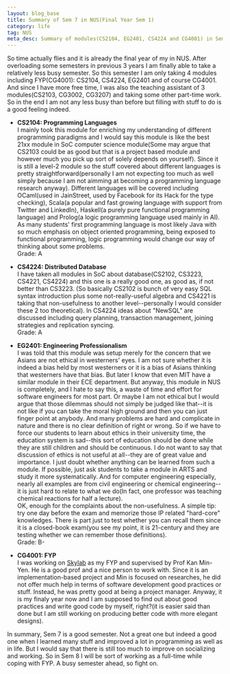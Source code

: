 ```yaml
---
layout: blog_base
title: Summary of Sem 7 in NUS(Final Year Sem 1)
category: life
tag: NUS
meta_desc: Summary of modules(CS2104, EG2401, CS4224 and CG4001) in Sem 7 at NUS--Sem 1 at my final year
---
```


So time actually flies and it is already the final year of my in NUS. After overloading some semesters in previous 3 years I am finally able to take a relatively less busy semester. So this semester I am only taking 4 modules including FYP(CG4001): CS2104, CS4224, EG2401 and of course CG4001. And since I have more free time, I was also the teaching assistant of 3 modules(CS2103, CG3002, CG3207) and taking some other part-time work. So in the end I am not any less busy than before but filling with stuff to do is a good feeling indeed.

* **CS2104: Programming Languages**<br>
  I mainly took this module for enriching my understanding of different programming paradigms and I would say this module is like the best 21xx module in SoC computer science module(Some may argue that CS2103 could be as good but that is a project based module and however much you pick up sort of solely depends on yourself). Since it is still a level-2 module so the stuff covered about different languages is pretty straightforward(personally I am not expecting too much as well simply because I am not aimming at becoming a programming language research anyway). Different languages will be covered including OCaml(used in JainStreet, used by Facebook for its Hack for the type checking), Scala(a popular and fast growing language with support from Twitter and LinkedIn), Haskell(a purely pure functional programming language) and Prolog(a logic programming language used mainly in AI). As many students' first programming language is most likely Java with so much emphasis on object oriented programming, being exposed to functional programming, logic programming would change our way of thinking about some problems.<br>
  Grade: A

* **CS4224: Distributed Database**<br>
 I have taken all modules in SoC about database(CS2102, CS3223, CS4221, CS4224) and this one is a really good one, as good as, if not better than CS3223. (So basically CS2102 is bunch of very easy SQL syntax introduction plus some not-really-useful algebra and CS4221 is taking that non-usefulness to another level--personally I would consider these 2 too theoretical). In CS4224 ideas about "NewSQL" are discussed including query planning, transaction management, joining strategies and replication syncing.<br>
 Grade: A

* **EG2401: Engineering Professionalism**<br>
 I was told that this module was setup merely for the concern that we Asians are not ethical in westerners' eyes. I am not sure whether it is indeed a bias held by most westerners or it is a bias of Asians thinking that westerners have that bias. But later I know that even MIT have a similar module in their ECE department. But anyway, this module in NUS is completely, and I hate to say this, a waste of time and effort for software engineers for most part. Or maybe I am not ethical but I would argue that those dilemmas should not simply be judged like that--it is not like if you can take the moral high ground and then you can just finger point at anybody. And many problems are hard and complicate in nature and there is no clear definition of right or wrong. So if we have to force our students to learn about ethics in their university time, the education system is sad--this sort of education should be done while they are still children and should be continuous. I do not want to say that discussion of ethics is not useful at all--they are of great value and importance. I just doubt whether anything can be learned from such a module. If possible, just ask students to take a module in ARTS and study it more systematically. And for computer engineering especially, nearly all examples are from civil engineering or chemical engineering--it is just hard to relate to what we do(In fact, one professor was teaching chemical reactions for half a lecture).<br>
 OK, enough for the complaints about the non-usefulness. A simple tip: try one day before the exam and memorize those IP related "hard-core" knowledges. There is part just to test whether you can recall them since it is a closed-book exam(you see my point, it is 21-century and they are testing whether we can remember those definitions).<br>
 Grade: B-

* **CG4001: FYP**<br>
  I was working on [Skylab](https://github.com/nusskylab/nusskylab/) as my FYP and supervised by Prof Kan Min-Yen. He is a good prof and a nice person to work with. Since it is an implementation-based project and Min is focused on researches, he did not offer much help in terms of software development good practices or stuff. Instead, he was pretty good at being a project manager. Anyway, it is my finaly year now and I am supposed to find out about good practices and write good code by myself, right?(it is easier said than done but I am still working on producing better code with more elegant designs).

In summary, Sem 7 is a good semester. Not a great one but indeed a good one when I learned many stuff and improved a lot in programming as well as in life. But I would say that there is still too much to improve on socializing and working. So in Sem 8 I will be sort of working as a full-time while coping with FYP. A busy semester ahead, so fight on.

